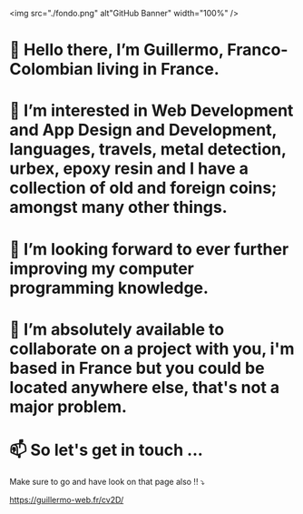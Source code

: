 <img src="./fondo.png" alt"GitHub Banner" width="100%" />

# 👋 Hello there, I’m Guillermo, Franco-Colombian living in France.
# 👀 I’m interested in Web Development and App Design and Development, languages, travels, metal detection, urbex, epoxy resin and I have a collection of old and foreign coins; amongst many other things.
# 🌱 I’m looking forward to ever further improving my computer programming knowledge.
# 💞️ I’m absolutely available to collaborate on a project with you, i'm based in France but you could be located anywhere else, that's not a major problem.
# 📫 So let's get in touch ...

Make sure to go and have look on that page also !! :arrow_heading_down:

https://guillermo-web.fr/cv2D/

<!---
0Memo/0Memo is a ✨ special ✨ repository because its `README.md` (this file) appears on your GitHub profile.
You can click the Preview link to take a look at your changes.
--->
